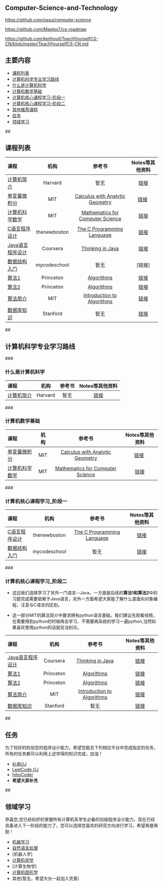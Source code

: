 ##  Computer-Science-and-Technology
https://github.com/ossu/computer-science

https://github.com/Maples7/cs-roadmap

https://github.com/keithnull/TeachYourselfCS-CN/blob/master/TeachYourselfCS-CN.md

## 主要内容
   
- [课程列表](#curriculum)
- [计算机科学专业学习路线](#learning_routine)
 - [什么是计算机科学](#CS_begin)
 - [计算机数学基础](#CS_math_basic) 
 - [计算机核心课程学习-阶段一](#phase_1)
 - [计算机核心课程学习-阶段二](#phase_2)
 - [其他推荐课程](#recommended_class)
- [任务](#task)
- [领域学习](#area_study)

##<h2 id="curriculum">课程列表</h2>

课程 | 机构 | 参考书 | Notes等其他资料
:-- | :--: | :--: | :--:
[计算机简介](https://www.edx.org/course/introduction-computer-science-harvardx-cs50x#!) | Harvard | 暂无 | [链接](https://www.edx.org/course/introduction-computer-science-harvardx-cs50x#!)
[单变量微积分](http://open.163.com/movie/2006/8/M/L/M6GLI5A07_M6GLJH1ML.html) |  MIT | [Calculus with Analytic Geometry](https://www.amazon.com/exec/obidos/ASIN/0070576424/ref=nosim/mitopencourse-20)  | [链接](https://ocw.mit.edu/courses/mathematics/18-01-single-variable-calculus-fall-2006/) 
[计算机科学数学](https://ocw.mit.edu/courses/electrical-engineering-and-computer-science/6-042j-mathematics-for-computer-science-fall-2010/video-lectures/) | MIT | [Mathematics for Computer Science](https://ocw.mit.edu/courses/electrical-engineering-and-computer-science/6-042j-mathematics-for-computer-science-fall-2010/readings/MIT6_042JF10_notes.pdf) | [链接](https://ocw.mit.edu/courses/electrical-engineering-and-computer-science/6-042j-mathematics-for-computer-science-fall-2010/index.htm)
[C语言程序设计](https://www.youtube.com/watch?v=2NWeucMKrLI&index=1&list=PL6gx4Cwl9DGAKIXv8Yr6nhGJ9Vlcjyymq)| thenewboston | [The C Programming Language](https://www.amazon.com/dp/0131103628/?tag=stackoverfl08-20) |[链接](https://www.youtube.com/watch?v=2NWeucMKrLI&index=1&list=PL6gx4Cwl9DGAKIXv8Yr6nhGJ9Vlcjyymq)
[Java语言程序设计](https://www.coursera.org/learn/object-oriented-java) | Coursera | [Thinking in Java](https://www.amazon.com/gp/product/0131872486/ref=ase_bruceeckelA/) | [链接](https://www.coursera.org/learn/object-oriented-java)
[数据结构入门](https://www.youtube.com/watch?v=92S4zgXN17o&index=1&list=PL2_aWCzGMAwI3W_JlcBbtYTwiQSsOTa6P)| mycodeschool | 暂无 |[链接]
[算法1](https://www.coursera.org/learn/introduction-to-algorithms) | Princeton | [Algorithms](http://algs4.cs.princeton.edu/home/) | [链接](https://www.coursera.org/learn/introduction-to-algorithms)
[算法2](https://www.coursera.org/learn/java-data-structures-algorithms-2) | Princeton |  [Algorithms](http://algs4.cs.princeton.edu/home/) | [链接](https://www.coursera.org/learn/java-data-structures-algorithms-2)
[算法简介](https://www.youtube.com/watch?v=HtSuA80QTyo&list=PLUl4u3cNGP61Oq3tWYp6V_F-5jb5L2iHb) | MIT | [Introduction to Algorithms](https://www.amazon.com/exec/obidos/ASIN/0262033844/ref=nosim/mitopencourse-20) |[链接](https://ocw.mit.edu/courses/electrical-engineering-and-computer-science/6-006-introduction-to-algorithms-fall-2011/index.htm)
[数据库知识](https://lagunita.stanford.edu/courses/DB/2014/SelfPaced/about)| Stanford | 暂无 |[链接](https://lagunita.stanford.edu/courses/DB/2014/SelfPaced/about)

##<h2 id="learning_routine">计算机科学专业学习路线</h2>
###<h3 id="CS_begin">什么是计算机科学</h3>

课程 | 机构 | 参考书 | Notes等其他资料
:-- | :--: | :--: | :--:
[计算机简介](https://www.edx.org/course/introduction-computer-science-harvardx-cs50x#!) | Harvard | 暂无 | [链接](https://www.edx.org/course/introduction-computer-science-harvardx-cs50x#!)


###<h3 id="CS_math_basic">计算机数学基础</h3>

课程 | 机构 | 参考书 | Notes等其他资料
:-- | :--: | :--: | :--:
[单变量微积分](http://open.163.com/movie/2006/8/M/L/M6GLI5A07_M6GLJH1ML.html) |  MIT | [Calculus with Analytic Geometry](https://www.amazon.com/exec/obidos/ASIN/0070576424/ref=nosim/mitopencourse-20)  | [链接](https://ocw.mit.edu/courses/mathematics/18-01-single-variable-calculus-fall-2006/) 
[计算机科学数学](https://ocw.mit.edu/courses/electrical-engineering-and-computer-science/6-042j-mathematics-for-computer-science-fall-2010/video-lectures/) | MIT | [Mathematics for Computer Science](https://ocw.mit.edu/courses/electrical-engineering-and-computer-science/6-042j-mathematics-for-computer-science-fall-2010/readings/MIT6_042JF10_notes.pdf) | [链接](https://ocw.mit.edu/courses/electrical-engineering-and-computer-science/6-042j-mathematics-for-computer-science-fall-2010/index.htm)


###<h3 id="phase_1">计算机核心课程学习_阶段一</h3>

课程 | 机构 | 参考书 | Notes等其他资料
:-- | :--: | :--: | :--:
[C语言程序设计](https://www.youtube.com/watch?v=2NWeucMKrLI&index=1&list=PL6gx4Cwl9DGAKIXv8Yr6nhGJ9Vlcjyymq)| thenewboston | [The C Programming Language](https://www.amazon.com/dp/0131103628/?tag=stackoverfl08-20) |[链接](https://www.youtube.com/watch?v=2NWeucMKrLI&index=1&list=PL6gx4Cwl9DGAKIXv8Yr6nhGJ9Vlcjyymq)
[数据结构入门](https://www.youtube.com/watch?v=92S4zgXN17o&index=1&list=PL2_aWCzGMAwI3W_JlcBbtYTwiQSsOTa6P)| mycodeschool | 暂无 |[链接]((https://www.youtube.com/watch?v=92S4zgXN17o&index=1&list=PL2_aWCzGMAwI3W_JlcBbtYTwiQSsOTa6P))

###<h3 id="phase_2">计算机核心课程学习_阶段二</h3>
   
  - 这边我们选择学习了另外一门语言--Java，一方面是后续的**算法1和算法2**中的习题完成需要依赖于Java语言，另外一方面希望大家能了解什么是面向对象编程，注意与C语言的区别。

  - 这一部分MIT的算法简介中要求拥有python语言基础，我们建议先观看视频，在需要用到python的时候再去学习，不需要再系统的学习一遍python,当然如果喜欢使用python的话就另当别论。

课程 | 机构 | 参考书 | Notes等其他资料
:-- | :--: | :--: | :--:
[Java语言程序设计](https://www.coursera.org/learn/object-oriented-java) | Coursera | [Thinking in Java](https://www.amazon.com/gp/product/0131872486/ref=ase_bruceeckelA/) | [链接](https://www.coursera.org/learn/object-oriented-java)
[算法1](https://www.coursera.org/learn/introduction-to-algorithms) | Princeton | [Algorithms](http://algs4.cs.princeton.edu/home/) | [链接](https://www.coursera.org/learn/introduction-to-algorithms)
[算法2](https://www.coursera.org/learn/java-data-structures-algorithms-2) | Princeton |  [Algorithms](http://algs4.cs.princeton.edu/home/) | [链接](https://www.coursera.org/learn/java-data-structures-algorithms-2)
[算法简介](https://www.youtube.com/watch?v=HtSuA80QTyo&list=PLUl4u3cNGP61Oq3tWYp6V_F-5jb5L2iHb) | MIT | [Introduction to Algorithms](https://www.amazon.com/exec/obidos/ASIN/0262033844/ref=nosim/mitopencourse-20) |[链接](https://ocw.mit.edu/courses/electrical-engineering-and-computer-science/6-006-introduction-to-algorithms-fall-2011/index.htm)
[数据库知识](https://lagunita.stanford.edu/courses/DB/2014/SelfPaced/about)| Stanford | 暂无 |[链接](https://lagunita.stanford.edu/courses/DB/2014/SelfPaced/about)

##<h2 id="task">任务</h2>
为了较好的检验您的程序设计能力，希望您能去下列相应平台中完成指定的任务，所有的任务都可以利用上述学得的知识完成，加油！
- [杭电OJ](http://acm.hdu.edu.cn/)
- [LeetCode OJ](https://leetcode.com/)
- [hihoCoder](https://hihocoder.com/)
- **希望大家补充**


##<h2 id="area_study">领域学习</h2>
恭喜您,您已经较好的掌握所有计算机系学生必备的初级程序设计能力，现在已经具备进入下一阶段的能力了，您可以选择您喜欢的研究方向进行学习，希望再接再励！

- [机器学习](https://github.com/dayeren/Machine-Learning)
- [自然语言处理](https://github.com/dayeren/-Natural-Language-Processing)
- [机器人学]
- [计算机视觉](https://github.com/dayeren/Computer-Vision)
- [计算生物学]
- [计算机图形学](https://github.com/dayeren/Computer-Graphics)
- 其他(暂无，希望大伙一起加入完善)

